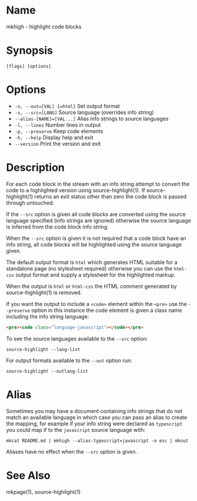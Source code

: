 # Name

mkhigh - highlight code blocks

# Synopsis

```
[flags] [options]
```

# Options

+ `-o, --out=[VAL] {=html}` Set output format
+ `-s, --src=[LANG]` Source language (overrides info string)
+ `--alias-[NAME]=[VAL...]` Alias info strings to source languages
+ `-l, --lines` Number lines in output
+ `-p, --preserve` Keep code elements
+ `-h, --help` Display help and exit
+ `--version` Print the version and exit

# Description

For each code block in the stream with an info string attempt to convert the code to a highlighted version using source-highlight(1). If source-highlight(1) returns an exit status other than zero the code block is passed through untouched.

If the `--src` option is given all code blocks are converted using the source language specified (info strings are ignored) otherwise the source language is inferred from the code block info string.

When the `--src` option is given it is not required that a code block have an info string, all code blocks will be highlighted using the source language given.

The default output format is `html` which generates HTML suitable for a standalone page (no stylesheet required) otherwise you can use the `html-css` output format and supply a stylesheet for the highlighted markup.

When the output is `html` or `html-css` the HTML comment generated by source-highlight(1) is removed.

If you want the output to include a `<code>` element within the `<pre>` use the `--preserve` option in this instance the code element is given a class name including the info string language:

```html
<pre><code class="language-javascript"></code></pre>
```

To see the source languages available to the `--src` option:

```shell
source-highlight --lang-list
```

For output formats available to the `--out` option run:

```shell
source-highlight --outlang-list
```

# Alias

Sometimes you may have a document containing info strings that do not match an available language in which case you can pass an alias to create the mapping, for example if your info string were declared as `typescript` you could map if to the `javascript` source language with:

```shell
mkcat README.md | mkhigh --alias-typescript=javascript -o esc | mkout
```

Aliases have no effect when the `--src` option is given.

<? @include {=include} mkhighlight-example.md ?>

# See Also

mkpage(1), source-highlight(1)
